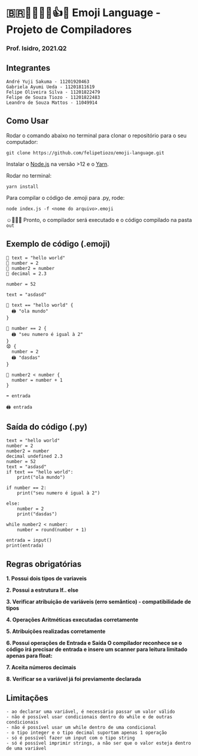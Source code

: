 # 🇧🇷🥰🤪😎🤔👍👏 Emoji Language - Projeto de Compiladores

### Prof. Isidro, 2021.Q2

## Integrantes

	André Yuji Sakuma - 11201920463
	Gabriela Ayumi Ueda - 11201811619
	Felipe Oliveira Silva - 11201822479
	Felipe de Souza Tiozo - 11201822483
	Leandro de Souza Mattos - 11049914
	
	
## Como Usar

Rodar o comando abaixo no terminal para clonar o repositório para o seu computador:
```
git clone https://github.com/felipetiozo/emoji-language.git
```

Instalar o [Node.js](https://nodejs.org/en/) na versão >12 e o [Yarn](https://yarnpkg.com/).

Rodar no terminal:
```
yarn install
```

Para compilar o código de .emoji para .py, rode:
```
node index.js -f <nome do arquivo>.emoji
```
	
☺️🎉🥳🎁 Pronto, o compilador será executado e o código compilado na pasta `out`


## Exemplo de código (.emoji)

```
🔡 text = "hello world"
🔢 number = 2
🔢 number2 = number
🔣 decimal = 2.3

number = 52

text = "asdasd"

🤔 text == "hello world" {
  🖨 "ola mundo"
}

🤔 number == 2 {
  🖨 "seu numero é igual à 2"
}
😧 {
  number = 2
  🖨 "dasdas"
}

🔄 number2 < number {
  number = number + 1
}

➡️ entrada

🖨 entrada

```

## Saída do código (.py)

```
text = "hello world"
number = 2
number2 = number
decimal undefined 2.3
number = 52
text = "asdasd"
if text == "hello world":
	print("ola mundo")
	
if number == 2:
	print("seu numero é igual à 2")
	
else:
	number = 2
	print("dasdas")
	
while number2 < number:
	number = round(number + 1)
	
entrada = input()
print(entrada)
```
	
## Regras obrigatórias

**1. Possui dois tipos de variaveis**

**2. Possui a estrutura If.. else**

**3. Verificar atribuição de variáveis (erro semântico) - compatibilidade de tipos**

**4. Operações Aritméticas executadas corretamente**

**5. Atribuições realizadas corretamente**

**6. Possui operações de Entrada e Saída O compilador reconhece se o código irá precisar de entrada e insere um scanner para leitura limitado apenas para float:**

**7. Aceita números decimais**

**8. Verificar se a variável já foi previamente declarada**


## Limitações
	- ao declarar uma variável, é necessário passar um valor válido
	- não é possível usar condicionais dentro do while e de outras condicionais
	- não é possível usar um while dentro de uma condicional
	- o tipo integer e o tipo decimal suportam apenas 1 operação
	- só é possível fazer um input com o tipo string
	- só é possível imprimir strings, a não ser que o valor esteja dentro de uma variável


